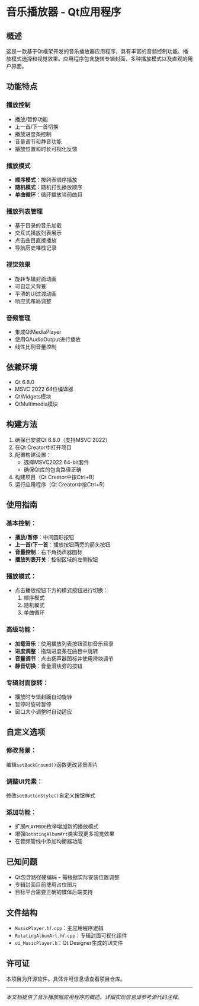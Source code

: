 # 音乐播放器 - Qt应用程序

## 概述

这是一款基于Qt框架开发的音乐播放器应用程序，具有丰富的音频控制功能、播放模式选择和视觉效果。应用程序包含旋转专辑封面、多种播放模式以及直观的用户界面。

## 功能特点

### 播放控制
- 播放/暂停功能
- 上一首/下一首切换
- 播放进度条控制
- 音量调节和静音功能
- 播放位置和时长可视化反馈

### 播放模式
- **顺序模式**：按列表顺序播放
- **随机模式**：随机打乱播放顺序
- **单曲循环**：循环播放当前曲目

### 播放列表管理
- 基于目录的音乐加载
- 交互式播放列表展示
- 点击曲目直接播放
- 导航历史堆栈记录

### 视觉效果
- 旋转专辑封面动画
- 可自定义背景
- 平滑的UI过渡动画
- 响应式布局调整

### 音频管理
- 集成QtMediaPlayer
- 使用QAudioOutput进行播放
- 线性比例音量控制

## 依赖环境

- Qt 6.8.0
- MSVC 2022 64位编译器
- QtWidgets模块
- QtMultimedia模块

## 构建方法

1. 确保已安装Qt 6.8.0（支持MSVC 2022）
2. 在Qt Creator中打开项目
3. 配置构建设置：
   - 选择MSVC2022 64-bit套件
   - 确保Qt库的包含路径正确
4. 构建项目（Qt Creator中按Ctrl+B）
5. 运行应用程序（Qt Creator中按Ctrl+R）

## 使用指南

### 基本控制：
- **播放/暂停**：中间圆形按钮
- **上一首/下一首**：播放按钮两旁的箭头按钮
- **音量控制**：右下角扬声器图标
- **播放列表开关**：控制区域的左侧按钮

### 播放模式：
- 点击播放按钮下方的模式按钮进行切换：
  1. 顺序模式
  2. 随机模式
  3. 单曲循环

### 高级功能：
- **加载音乐**：使用播放列表按钮添加音乐目录
- **进度调整**：拖动进度条在曲目中跳转
- **音量调节**：点击扬声器图标并使用滑块调节
- **静音切换**：音量滑块旁的按钮

### 专辑封面旋转：
- 播放时专辑封面自动旋转
- 暂停时旋转暂停
- 窗口大小调整时自动适应

## 自定义选项

### 修改背景：
编辑`setBackGround()`函数更改背景图片

### 调整UI元素：
修改`setButtonStyle()`自定义按钮样式

### 添加功能：
- 扩展`PLAYMODE`枚举增加新的播放模式
- 增强`RotatingAlbumArt`类实现更多视觉效果
- 在音频管线中添加均衡器功能

## 已知问题
- Qt包含路径硬编码 - 需根据实际安装位置调整
- 专辑封面目前使用占位图片
- 目标平台需要正确的媒体后端支持

## 文件结构
- `MusicPlayer.h`/`.cpp`：主应用程序逻辑
- `RotatingAlbumArt.h`/`.cpp`：专辑封面可视化组件
- `ui_MusicPlayer.h`：Qt Designer生成的UI文件

## 许可证
本项目为开源软件。具体许可信息请查看项目仓库。

---
*本文档提供了音乐播放器应用程序的概述。详细实现信息请参考源代码注释。*
